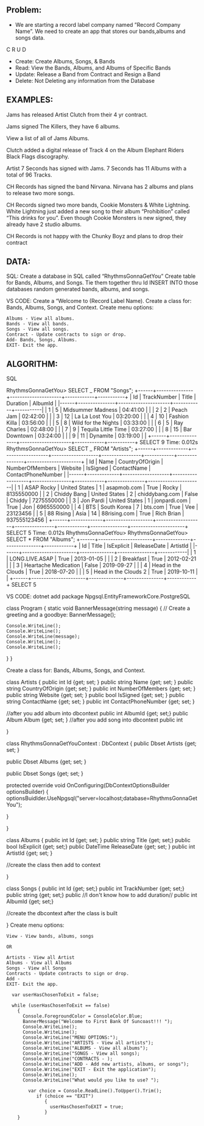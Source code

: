## Problem:

- We are starting a record label company named ”Record Company Name”. We need to create an app that stores our bands,albums and songs data.

C R U D

- Create: Create Albums, Songs, & Bands
- Read: View the Bands, Albums, and Albums of Specific Bands
- Update: Release a Band from Contract and Resign a Band
- Delete: Not Deleting any information from the Database

## EXAMPLES:

Jams has released Artist Clutch from their 4 yr contract.

Jams signed The Killers, they have 6 albums.

View a list of all of Jams Albums.

Clutch added a digital release of Track 4 on the Album Elephant Riders
Black Flags discography.

Artist 7 Seconds has signed with Jams.
7 Seconds has 11 Albums with a total of 96 Tracks.

CH Records has signed the band Nirvana. Nirvana has 2 albums and plans to release two more songs.

CH Records signed two more bands, Cookie Monsters & White Lightning. White Lightning just added a new song to their album “Prohibition” called “This drinks for you”. Even though Cookie Monsters is new signed, they already have 2 studio albums.

CH Records is not happy with the Chunky Boyz and plans to drop their contract

## DATA:

SQL:
Create a database in SQL called “RhythmsGonnaGetYou”
Create table for Bands, Albums, and Songs.
Tie them together thru Id
INSERT INTO those databases random generated bands, albums, and songs.

VS CODE:
Create a “Welcome to (Record Label Name).
Create a class for: Bands, Albums, Songs, and Context.
Create menu options:

    Albums - View all albums.
    Bands - View all bands.
    Songs - View all songs.
    Contract - Update contracts to sign or drop.
    Add- Bands, Songs, Albums.
    EXIT- Exit the app.

## ALGORITHM:

SQL

RhythmsGonnaGetYou> SELECT _ FROM "Songs";
+------+---------------+---------------------+------------+-----------+
| Id | TrackNumber | Title | Duration | AlbumId |
|------+---------------+---------------------+------------+-----------|
| 1 | 5 | Midsummer Madness | 04:41:00 | <null> |
| 2 | 2 | Peach Jam | 02:42:00 | <null> |
| 3 | 12 | La La Lost You | 03:20:00 | <null> |
| 4 | 10 | Fashion Killa | 03:56:00 | <null> |
| 5 | 8 | Wild for the Nights | 03:33:00 | <null> |
| 6 | 5 | Ray Charles | 02:48:00 | <null> |
| 7 | 9 | Tequila Little Time | 03:27:00 | <null> |
| 8 | 15 | Bar Downtown | 03:24:00 | <null> |
| 9 | 11 | Dynamite | 03:19:00 | <null> |
+------+---------------+---------------------+------------+-----------+
SELECT 9
Time: 0.012s
RhythmsGonnaGetYou> SELECT _ FROM "Artists";
+------+-------------+-------------------+-------------------+----------------+------------+---------------+----------------------+
| Id | Name | CountryOfOrigin | NumberOfMembers | Website | IsSigned | ContactName | ContactPhoneNumber |
|------+-------------+-------------------+-------------------+----------------+------------+---------------+----------------------|
| 1 | ASAP Rocky | United States | 1 | asapmob.com | True | Rocky | 8135550000 |
| 2 | Chiddy Bang | United States | 2 | chiddybang.com | False | Chiddy | 7275550000 |
| 3 | Jon Pardi | United States | 1 | jonpardi.com | True | Jon | 6965550000 |
| 4 | BTS | South Korea | 7 | bts.com | True | Vee | 23123456 |
| 5 | 88 Rising | Asia | 14 | 88rising.com | True | Rich Brian | 937555123456 |
+------+-------------+-------------------+-------------------+----------------+------------+---------------+----------------------+
SELECT 5
Time: 0.012s
RhythmsGonnaGetYou>
RhythmsGonnaGetYou> SELECT \* FROM "Albums";
+------+----------------------+--------------+---------------+------------+
| Id | Title | IsExplicit | ReleaseDate | ArtistId |
|------+----------------------+--------------+---------------+------------|
| 1 | LONG.LIVE.ASAP | True | 2013-01-05 | <null> |
| 2 | Breakfast | True | 2012-02-21 | <null> |
| 3 | Heartache Medication | False | 2019-09-27 | <null> |
| 4 | Head in the Clouds | True | 2018-07-20 | <null> |
| 5 | Head in the Clouds 2 | True | 2019-10-11 | <null> |
+------+----------------------+--------------+---------------+------------+
SELECT 5

VS CODE:
dotnet add package Npgsql.EntityFrameworkCore.PostgreSQL

class Program
{
static void BannerMessage(string message)
{
// Create a greeting and a goodbye: BannerMessage();

    Console.WriteLine();
    Console.WriteLine();
    Console.WriteLine(message);
    Console.WriteLine();
    Console.WriteLine();

}
}

Create a class for: Bands, Albums, Songs, and Context.

class Artists
{
public int Id {get; set; }
public string Name {get; set; }
public string CountryOfOrigin {get; set; }
public int NumberOfMembers {get; set; }
public string Website {get; set; }
public bool IsSigned {get; set; }
public string ContactName {get; set; }
public int ContactPhoneNumber {get; set; }

//after you add album into dbcontext
public int AlbumId {get; set;}
public Album Album {get; set; }
//after you add song into dbcontext
public int

}

class RhythmsGonnaGetYouContext : DbContext
{
public Dbset<Artist> Artists {get; set; }

public Dbset<Album> Albums {get; set; }

public Dbset<Song> Songs {get; set; }

protected override void OnConfiguring(DbContextOptionsBuilder optionsBuilder)
{
optionsBuidlder.UseNpgsql("server=localhost;database=RhythmsGonnaGetYou");

}

}

class Albums
{
public int Id {get; set; }
public string Title {get; set;}
public bool IsExplicit {get; set;}
public DateTime ReleaseDate {get; set; }
public int ArtistId {get; set; }

//create the class then add to context

}

class Songs
{
public int Id {get; set;}
public int TrackNumber {get; set;}
public string {get; set;}
public //I don't know how to add duration//
public int AlbumId {get; set;}

//create the dbcontext after the class is built

}
Create menu options:

    View - View bands, albums, songs

    OR

    Artists - View all Artist
    Albums - View all Albums
    Songs - View all Songs
    Contracts - Update contracts to sign or drop.
    Add -
    EXIT- Exit the app.

      var userHasChosenToExit = false;

      while (userHasChosenToExit == false)
        {
          Console.ForegroundColor = ConsoleColor.Blue;
          BannerMessage("Welcome to First Bank Of Suncoast!!! ");
          Console.WriteLine();
          Console.WriteLine();
          Console.WriteLine("MENU OPTIONS:");
          Console.WriteLine("ARTISTS - View all artists");
          Console.WriteLine("ALBUMS - View all albums");
          Console.WriteLine("SONGS - View all songs);
          Console.WriteLine("CONTRACTS - );
          Console.WriteLine("ADD - Add new artists, albums, or songs");
          Console.WriteLine("EXIT - Exit the application");
          Console.WriteLine();
          Console.WriteLine("What would you like to use? ");

            var choice = Console.ReadLine().ToUpper().Trim();
               if (choice == "EXIT")
                  {
                    userHasChosenToEXIT = true;
                  }
        }
